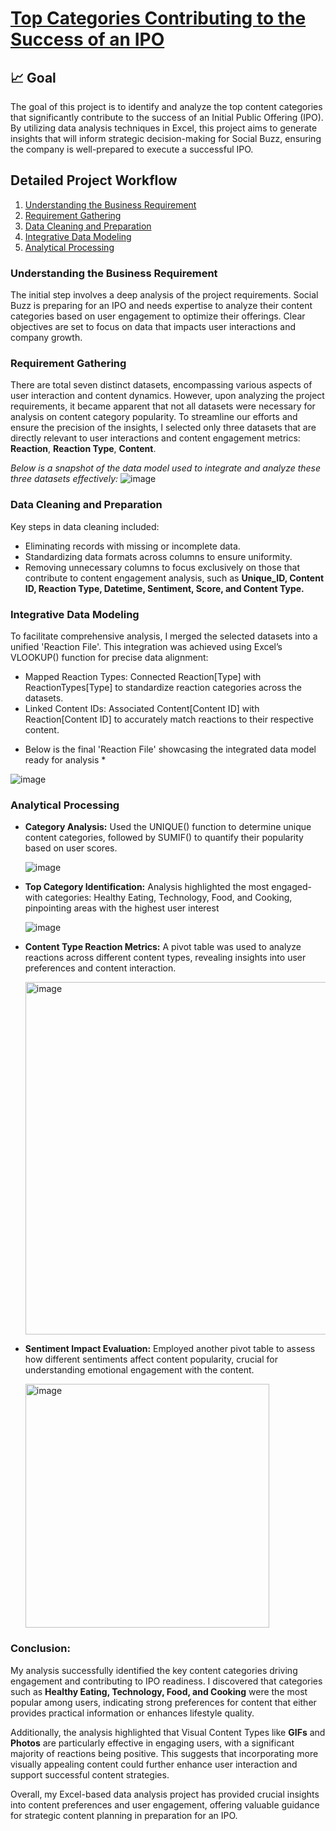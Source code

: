 <h1 style="text-decoration: underline;"> Top Categories Contributing to the Success of an IPO</h1>

##  📈 Goal
The goal of this project is to identify and analyze the top content categories that significantly contribute to the success of an Initial Public Offering (IPO). By utilizing data analysis techniques in Excel, this project aims to generate insights that will inform strategic decision-making for Social Buzz, ensuring the company is well-prepared to execute a successful IPO.

## Detailed Project Workflow
1. [Understanding the Business Requirement](#understanding-the-business-requirement)
2. [Requirement Gathering](#requirement-gathering)
3. [Data Cleaning and Preparation](#data-cleaning-and-preparation)
4. [Integrative Data Modeling](#integrative-data-modeling)
5. [Analytical Processing](#analytical-processing)
   
### Understanding the Business Requirement
The initial step involves a deep analysis of the project requirements. Social Buzz is preparing for an IPO and needs expertise to analyze their content categories based on user engagement to optimize their offerings. Clear objectives are set to focus on data that impacts user interactions and company growth.
### Requirement Gathering
There are total seven distinct datasets, encompassing various aspects of user interaction and content dynamics. However, upon analyzing the project requirements, it became apparent that not all datasets were necessary for analysis on content category popularity. To streamline our efforts and ensure the precision of the insights, I selected only three datasets that are directly relevant to user interactions and content engagement metrics: **Reaction**, **Reaction Type**, **Content**.
  
  *Below is a snapshot of the data model used to integrate and analyze these three datasets effectively:*
![image](https://github.com/user-attachments/assets/8f6fc40f-7c00-40a7-8fe6-da2bb5c49b81)

### Data Cleaning and Preparation
Key steps in data cleaning included:

- Eliminating records with missing or incomplete data.
- Standardizing data formats across columns to ensure uniformity.
- Removing unnecessary columns to focus exclusively on those that contribute to content engagement analysis, such as **Unique_ID, Content ID, Reaction Type, Datetime, Sentiment, Score, and Content Type.**

### Integrative Data Modeling
To facilitate comprehensive analysis, I merged the selected datasets into a unified 'Reaction File'. This integration was achieved using Excel’s VLOOKUP() function for precise data alignment:

- Mapped Reaction Types: Connected Reaction[Type] with ReactionTypes[Type] to standardize reaction categories across the datasets.
- Linked Content IDs: Associated Content[Content ID] with Reaction[Content ID] to accurately match reactions to their respective content.
* Below is the final 'Reaction File' showcasing the integrated data model ready for analysis *

![image](https://github.com/user-attachments/assets/ccc01f37-2033-4372-8404-6df7674bd6e9)


### Analytical Processing
- **Category Analysis:** Used the UNIQUE() function to determine unique content categories, followed by SUMIF() to quantify their popularity based on user scores.

  ![image](https://github.com/user-attachments/assets/1fdab5ad-5180-484d-bd66-b572d1cfa6b4)

- **Top Category Identification:** Analysis highlighted the most engaged-with categories: Healthy Eating, Technology, Food, and Cooking, pinpointing areas with the highest user interest

  ![image](https://github.com/user-attachments/assets/81964cbf-c96e-4155-88ac-2821177c002c)

- **Content Type Reaction Metrics:** A pivot table was used to analyze reactions across different content types, revealing insights into user preferences and content interaction.

  <img width="564" alt="image" src="https://github.com/user-attachments/assets/7cc370b9-c6b7-4941-8f83-398e220d751c" />

- **Sentiment Impact Evaluation:** Employed another pivot table to assess how different sentiments affect content popularity, crucial for understanding emotional engagement with the content.

  <img width="390" alt="image" src="https://github.com/user-attachments/assets/8a05599e-1665-4b06-b804-524f3fbe02b5" />

### Conclusion:

My analysis successfully identified the key content categories driving engagement and contributing to IPO readiness. I discovered that categories such as **Healthy Eating, Technology, Food, and Cooking** were the most popular among users, indicating strong preferences for content that either provides practical information or enhances lifestyle quality.

Additionally, the analysis highlighted that Visual Content Types like **GIFs** and **Photos** are particularly effective in engaging users, with a significant majority of reactions being positive. This suggests that incorporating more visually appealing content could further enhance user interaction and support successful content strategies.

Overall, my Excel-based data analysis project has provided crucial insights into content preferences and user engagement, offering valuable guidance for strategic content planning in preparation for an IPO.






